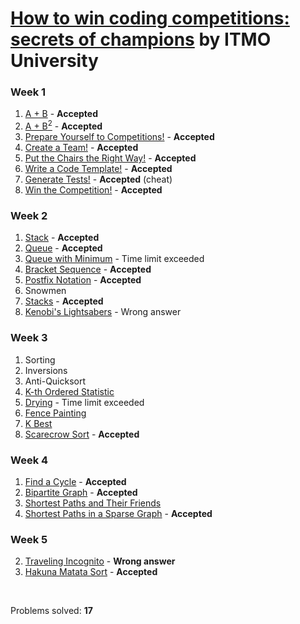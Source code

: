 # [How to win coding competitions: secrets of champions](https://www.edx.org/course/how-win-coding-competitions-secrets-itmox-i2cpx-0) by ITMO University

### Week 1
1. [A + B](https://github.com/kantuni/edX/tree/master/ITMOx/I2CPx/Week%201/A%2BB) - **Accepted**
2. [A + B<sup>2</sup>](https://github.com/kantuni/edX/tree/master/ITMOx/I2CPx/Week%201/A%20%2B%20B2) - **Accepted**
3. [Prepare Yourself to Competitions!](https://github.com/kantuni/edX/tree/master/ITMOx/I2CPx/Week%201/Prepare%20Yourself%20to%20Competitions) - **Accepted**
4. [Create a Team!](https://github.com/kantuni/edX/tree/master/ITMOx/I2CPx/Week%201/Create%20a%20Team) - **Accepted**
5. [Put the Chairs the Right Way!](https://github.com/kantuni/edX/tree/master/ITMOx/I2CPx/Week%201/Put%20the%20Chairs%20the%20Right%20Way) - **Accepted**
6. [Write a Code Template!](https://github.com/kantuni/edX/tree/master/ITMOx/I2CPx/Week%201/Write%20a%20Code%20Template) - **Accepted**
7. [Generate Tests!](https://github.com/kantuni/edX/tree/master/ITMOx/I2CPx/Week%201/Generate%20Tests) - **Accepted** (cheat)
8. [Win the Competition!](https://github.com/kantuni/edX/tree/master/ITMOx/I2CPx/Week%201/Win%20the%20Competition) - **Accepted**

### Week 2
1. [Stack](https://github.com/kantuni/edX/tree/master/ITMOx/I2CPx/Week%202/Stack) - **Accepted**
2. [Queue](https://github.com/kantuni/edX/tree/master/ITMOx/I2CPx/Week%202/Queue) - **Accepted**
3. [Queue with Minimum](https://github.com/kantuni/edX/tree/master/ITMOx/I2CPx/Week%202/Queue%20with%20Minimum) - Time limit exceeded
4. [Bracket Sequence](https://github.com/kantuni/edX/tree/master/ITMOx/I2CPx/Week%202/Bracket%20Sequence) - **Accepted**
5. [Postfix Notation](https://github.com/kantuni/edX/tree/master/ITMOx/I2CPx/Week%202/Postfix%20Notation) - **Accepted**
6. Snowmen
7. [Stacks](https://github.com/kantuni/edX/tree/master/ITMOx/I2CPx/Week%202/Stacks) - **Accepted**
8. [Kenobi's Lightsabers](https://github.com/kantuni/edX/tree/master/ITMOx/I2CPx/Week%202/Kenobis%20Lightsabers) - Wrong answer

### Week 3
1. Sorting
2. Inversions
3. Anti-Quicksort
4. [K-th Ordered Statistic](https://github.com/kantuni/edX/tree/master/ITMOx/I2CPx/Week%203/K-th%20Ordered%20Statistics)
5. [Drying](https://github.com/kantuni/edX/tree/master/ITMOx/I2CPx/Week%203/Drying) - Time limit exceeded
6. [Fence Painting](https://github.com/kantuni/edX/tree/master/ITMOx/I2CPx/Week%203/Fence%20Painting)
7. [K Best](https://github.com/kantuni/edX/tree/master/ITMOx/I2CPx/Week%203/K%20Best)
8. [Scarecrow Sort](https://github.com/kantuni/edX/tree/master/ITMOx/I2CPx/Week%203/Scarecrow%20Sort) - **Accepted**

### Week 4
1. [Find a Cycle](https://github.com/kantuni/edX/tree/master/ITMOx/I2CPx/Week%204/Find%20a%20Cycle) - **Accepted**
2. [Bipartite Graph](https://github.com/kantuni/edX/tree/master/ITMOx/I2CPx/Week%204/Bipartite%20Graph) - **Accepted**
3. [Shortest Paths and Their Friends](https://github.com/kantuni/edX/tree/master/ITMOx/I2CPx/Week%204/Shortest%20Paths%20and%20Their%20Friends)
4. [Shortest Paths in a Sparse Graph](https://github.com/kantuni/edX/tree/master/ITMOx/I2CPx/Week%204/Shortest%20Paths%20in%20a%20Sparse%20Graph) - **Accepted**

### Week 5
2. [Traveling Incognito](https://github.com/kantuni/edX/tree/master/ITMOx%20-%20How%20to%20Win%20Coding%20Competitions/Week%205/Traveling%20Incognito) - **Wrong answer**
8. [Hakuna Matata Sort](https://github.com/kantuni/edX/tree/master/ITMOx%20-%20How%20to%20Win%20Coding%20Competitions/Week%205/Hakuna%20Matata%20Sort) - **Accepted**

<br>

Problems solved: **17**  
